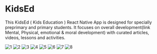 # KidsEd

This KidsEd ( Kids Education ) React Native App is designed for specially preprimary and primary students. It focuses on
overall development(link Mental, Physical, emotional & moral development) with curated articles, videos, lessons and
activities.

![1](https://user-images.githubusercontent.com/64839430/234069212-3a460011-b61b-4c5f-967d-1ea20a880750.png)
![2](https://user-images.githubusercontent.com/64839430/234069213-a4c38e8b-f4cf-4bf5-8f98-aaac181c2d6a.png)
![3](https://user-images.githubusercontent.com/64839430/234069178-e8d35401-6ede-477e-90ad-2986b99773e3.png)
![4](https://user-images.githubusercontent.com/64839430/234069190-481146bb-ef50-4b46-8a16-34f8ee431c17.png)
![5](https://user-images.githubusercontent.com/64839430/234069195-d234b608-5c9f-44e1-8f45-581cedae9279.png)
![6](https://user-images.githubusercontent.com/64839430/234069201-489ae7e4-38a1-4a9a-9c77-25aba84ec62f.png)
![7](https://user-images.githubusercontent.com/64839430/234069206-be25f1df-72b2-431f-8b55-0c8bd27639b0.png)
![8](https://user-images.githubusercontent.com/64839430/234069208-9e90a7a9-96e1-42ba-be97-2fb42a4af441.png)

